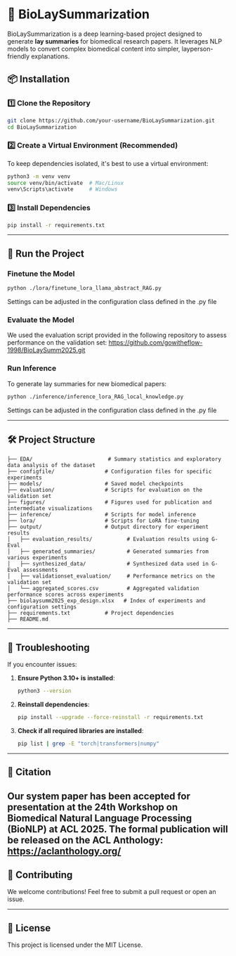 # 🧬 BioLaySummarization

BioLaySummarization is a deep learning-based project designed to generate **lay summaries** for biomedical research papers. It leverages NLP models to convert complex biomedical content into simpler, layperson-friendly explanations.

## 📦 Installation

### 1️⃣ **Clone the Repository**
```bash
git clone https://github.com/your-username/BioLaySummarization.git
cd BioLaySummarization
```

### 2️⃣ **Create a Virtual Environment (Recommended)**
To keep dependencies isolated, it's best to use a virtual environment:
```bash
python3 -m venv venv
source venv/bin/activate  # Mac/Linux
venv\Scripts\activate     # Windows
```

### 3️⃣ **Install Dependencies**
```bash
pip install -r requirements.txt
```

---

## 🚀 **Run the Project**


### **Finetune the Model**

```bash
python ./lora/finetune_lora_llama_abstract_RAG.py 
```
Settings can be adjusted in the configuration class defined in the .py file

### **Evaluate the Model**
We used the evaluation script provided in the following repository to assess performance on the validation set: https://github.com/gowitheflow-1998/BioLaySumm2025.git

### **Run Inference**
To generate lay summaries for new biomedical papers:
```bash
python ./inference/inference_lora_RAG_local_knowledge.py
```
Settings can be adjusted in the configuration class defined in the .py file

---

## 🛠 **Project Structure**
```
├── EDA/                        # Summary statistics and exploratory data analysis of the dataset  
├── configfile/                # Configuration files for specific experiments  
├── models/                    # Saved model checkpoints  
├── evaluation/                # Scripts for evaluation on the validation set  
├── figures/                   # Figures used for publication and intermediate visualizations  
├── inference/                 # Scripts for model inference  
├── lora/                      # Scripts for LoRA fine-tuning  
├── output/                    # Output directory for experiment results  
│   ├── evaluation_results/           # Evaluation results using G-Eval  
│   ├── generated_summaries/          # Generated summaries from various experiments  
│   ├── synthesized_data/             # Synthesized data used in G-Eval assessments  
│   ├── validationset_evaluation/     # Performance metrics on the validation set  
│   └── aggregated_scores.csv         # Aggregated validation performance scores across experiments  
├── biolaysumm2025_exp_design.xlsx   # Index of experiments and configuration settings  
├── requirements.txt           # Project dependencies  
├── README.md                   
```

---

## 📌 **Troubleshooting**

If you encounter issues:  

1. **Ensure Python 3.10+ is installed**:
   ```bash
   python3 --version
   ```
2. **Reinstall dependencies**:
   ```bash
   pip install --upgrade --force-reinstall -r requirements.txt
   ```
3. **Check if all required libraries are installed**:
   ```bash
   pip list | grep -E "torch|transformers|numpy"
   ```

---

## 🤝 **Citation**
Our system paper has been accepted for presentation at the 24th Workshop on Biomedical Natural Language Processing (BioNLP) at ACL 2025. 
The formal publication will be released on the ACL Anthology: https://aclanthology.org/
---

## 🤝 **Contributing**
We welcome contributions! Feel free to submit a pull request or open an issue.

---

## 📜 **License**
This project is licensed under the MIT License.

